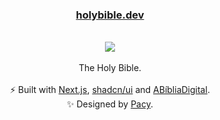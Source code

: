 <h3 align="center">
  <a href="https://www.holybible.dev">holybible.dev</a>
</h3>

<br />


<a href="https://www.holybible.dev">
  <div align="center">
    <img src="https://www.holybible.dev/thumbnail.png" />
  </div>
</a>

<br />

<div align="center">
  The Holy Bible.
</div>
<br />
<div align="center">
  ⚡ Built with <a href="https://nextjs.org">Next.js</a>, <a href="https://ui.shadcn.com">shadcn/ui</a> and <a href="https://www.abibliadigital.com.br">ABíbliaDigital</a>.
</div>
<div align="center">
  ✨ Designed by <a href="https://pacy.co">Pacy</a>.
</div>
